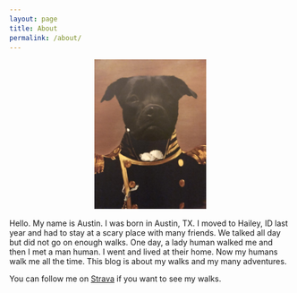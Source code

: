 ```yaml
---
layout: page
title: About
permalink: /about/
---
```


<div style="text-align:center">
<img src="/images/austin.jpg" width="200">
</div>

Hello. My name is Austin. I was born in Austin, TX. I moved to Hailey, ID last year and had to stay at a scary place with many friends. We talked all day but did not go on enough walks. One day, a lady human walked me and then I met a man human. I went and lived at their home. Now my humans walk me all the time. This blog is about my walks and my many adventures.

You can follow me on [Strava](https://www.strava.com/athletes/52261782) if you want to see my walks. 